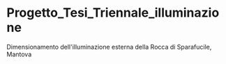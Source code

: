 # Progetto_Tesi_Triennale_illuminazione
Dimensionamento dell'illuminazione esterna della Rocca di Sparafucile, Mantova
